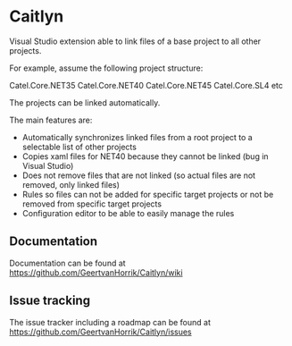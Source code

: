 Caitlyn
=======

Visual Studio extension able to link files of a base project to all other projects.

For example, assume the following project structure:

Catel.Core.NET35
Catel.Core.NET40
Catel.Core.NET45
Catel.Core.SL4
etc

The projects can be linked automatically.

The main features are:
* Automatically synchronizes linked files from a root project to a selectable list of other projects
* Copies xaml files for NET40 because they cannot be linked (bug in Visual Studio)
* Does not remove files that are not linked (so actual files are not removed, only linked files)
* Rules so files can not be added for specific target projects or not be removed from specific target projects
* Configuration editor to be able to easily manage the rules

## Documentation

Documentation can be found at https://github.com/GeertvanHorrik/Caitlyn/wiki

## Issue tracking

The issue tracker including a roadmap can be found at https://github.com/GeertvanHorrik/Caitlyn/issues